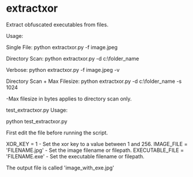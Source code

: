 # extractxor
Extract obfuscated executables from files.

Usage:

Single File: python extractxor.py -f image.jpeg

Directory Scan: python extractxor.py -d c:\folder_name

Verbose: python extractxor.py -f image.jpeg -v

Directory Scan + Max Filesize: python extractxor.py -d c:\folder_name -s 1024

-Max filesize in bytes applies to directory scan only.

test_extractxor.py Usage:

python test_extractxor.py

First edit the file before running the script.

XOR_KEY = 1 - Set the xor key to a value between 1 and 256.
IMAGE_FILE = 'FILENAME.jpg' - Set the image filename or filepath.
EXECUTABLE_FILE = 'FILENAME.exe' - Set the executable filename or filepath.

The output file is called 'image_with_exe.jpg'
